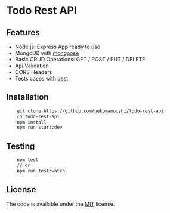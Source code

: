 # Todo Rest API

## Features

- Node.js: Express App ready to use
- MongoDB with [mongoose](https://mongoosejs.com/)
- Basic CRUD Operations: GET / POST / PUT / DELETE
- Api Validation
- CORS Headers
- Tests cases with [Jest](https://jestjs.io/)

## Installation

```sh
    git clone https://github.com/nekomamoushi/todo-rest-api
    cd todo-rest-api
    npm install
    npm run start:dev
```

## Testing

```sh
    npm test
    // or
    npm run test:watch
```

## License

The code is available under the [MIT](LICENSE) license.
